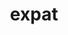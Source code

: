 ---
title: "expat"
layout: cache
categories: [package, develop]
meta: {"compilers": ["apple-clang@=16.0.0", "cce@=18.0.0", "gcc@=10.5.0", "gcc@=11.1.0", "gcc@=11.4.0", "gcc@=12.3.0", "gcc@=12.4.0", "gcc@=13.2.0", "gcc@=13.3.0", "gcc@=7.3.1", "gcc@=7.5.0", "msvc@=19.39.33523", "oneapi@=2024.1.0", "oneapi@=2024.2.1"], "num_specs": 41, "num_specs_by_stack": {"aws-pcluster-neoverse_v1": 2, "aws-pcluster-x86_64_v4": 8, "bootstrap-aarch64-darwin": 2, "bootstrap-x86_64-linux-gnu": 2, "build_systems": 2, "data-vis-sdk": 2, "developer-tools-aarch64-linux-gnu": 2, "developer-tools-darwin": 2, "developer-tools-x86_64_v3-linux-gnu": 2, "e4s": 2, "e4s-cray-rhel": 2, "e4s-neoverse-v2": 2, "e4s-oneapi": 2, "e4s-rocm-external": 2, "hep": 2, "ml-darwin-aarch64-mps": 2, "ml-linux-aarch64-cpu": 2, "ml-linux-aarch64-cuda": 2, "ml-linux-x86_64-cpu": 2, "ml-linux-x86_64-cuda": 2, "ml-linux-x86_64-rocm": 2, "radiuss": 2, "radiuss-aws": 2, "radiuss-aws-aarch64": 2, "root": 41, "tutorial": 4, "windows-vis": 3}, "oss": ["amzn2", "centos7", "rhel8", "sequoia", "ubuntu18.04", "ubuntu20.04", "ubuntu22.04", "ubuntu24.04", "windows10.0.20348"], "platforms": ["darwin", "linux", "windows"], "stacks": ["aws-pcluster-neoverse_v1", "aws-pcluster-x86_64_v4", "bootstrap-aarch64-darwin", "bootstrap-x86_64-linux-gnu", "build_systems", "data-vis-sdk", "developer-tools-aarch64-linux-gnu", "developer-tools-darwin", "developer-tools-x86_64_v3-linux-gnu", "e4s", "e4s-cray-rhel", "e4s-neoverse-v2", "e4s-oneapi", "e4s-rocm-external", "hep", "ml-darwin-aarch64-mps", "ml-linux-aarch64-cpu", "ml-linux-aarch64-cuda", "ml-linux-x86_64-cpu", "ml-linux-x86_64-cuda", "ml-linux-x86_64-rocm", "radiuss", "radiuss-aws", "radiuss-aws-aarch64", "root", "tutorial", "windows-vis"], "targets": ["aarch64", "neoverse_v1", "neoverse_v2", "x86_64", "x86_64_v3", "x86_64_v4"], "versions": ["2.6.4", "2.7.0"]}
spec_details: [{"compiler": "gcc@=11.1.0", "hash": "3smhiy7ib5ocnveilknexbz55jdrfqax", "os": "ubuntu20.04", "platform": "linux", "size": "-", "stacks": ["data-vis-sdk", "root"], "target": "x86_64_v3", "variants": ["build_system=autotools", "+libbsd"], "versions": ["2.7.0"]}, {"compiler": "oneapi@=2024.2.1", "hash": "3ugttz4qgiqo5otvwnyxautn3v3nodxi", "os": "ubuntu22.04", "platform": "linux", "size": "-", "stacks": ["e4s-oneapi", "root"], "target": "x86_64_v3", "variants": ["build_system=autotools", "+libbsd"], "versions": ["2.7.0"]}, {"compiler": "gcc@=12.4.0", "hash": "4j6v6zme7gqyv3ncoesqofbbml4griuz", "os": "amzn2", "platform": "linux", "size": "-", "stacks": ["aws-pcluster-x86_64_v4", "root"], "target": "x86_64_v3", "variants": ["build_system=autotools", "+libbsd"], "versions": ["2.7.0"]}, {"compiler": "gcc@=13.2.0", "hash": "4pl4tkdllfxaiz24e246bfbm63a5jwof", "os": "ubuntu24.04", "platform": "linux", "size": "-", "stacks": ["bootstrap-x86_64-linux-gnu", "ml-linux-x86_64-cpu", "ml-linux-x86_64-cuda", "ml-linux-x86_64-rocm", "root"], "target": "x86_64_v3", "variants": ["build_system=autotools", "+libbsd"], "versions": ["2.7.0"]}, {"compiler": "apple-clang@=16.0.0", "hash": "4ze6hvveqii73blmdtfelookfxwkc2dv", "os": "sequoia", "platform": "darwin", "size": "-", "stacks": ["bootstrap-aarch64-darwin", "developer-tools-darwin", "ml-darwin-aarch64-mps", "root"], "target": "aarch64", "variants": ["build_system=autotools", "~libbsd"], "versions": ["2.7.0"]}, {"compiler": "gcc@=13.2.0", "hash": "5i7ora6bzjhmmjtbybchzyfueebz376e", "os": "ubuntu24.04", "platform": "linux", "size": "-", "stacks": ["ml-linux-aarch64-cpu", "ml-linux-aarch64-cuda", "root"], "target": "aarch64", "variants": ["build_system=autotools", "+libbsd"], "versions": ["2.6.4"]}, {"compiler": "gcc@=12.4.0", "hash": "5wphgykiloorstkfxvnpzhh4uokb7ntu", "os": "amzn2", "platform": "linux", "size": "-", "stacks": ["aws-pcluster-x86_64_v4", "root"], "target": "x86_64_v4", "variants": ["build_system=autotools", "+libbsd"], "versions": ["2.7.0"]}, {"compiler": "gcc@=7.3.1", "hash": "6jlffje47lwjy3gjdspr3ars4dy4jbbl", "os": "amzn2", "platform": "linux", "size": "-", "stacks": ["radiuss-aws", "root"], "target": "x86_64_v3", "variants": ["build_system=autotools", "+libbsd"], "versions": ["2.6.4"]}, {"compiler": "msvc@=19.39.33523", "hash": "alvqhpzfc5h67hi4kn67npis4lepemxa", "os": "windows10.0.20348", "platform": "windows", "size": "-", "stacks": ["root", "windows-vis"], "target": "x86_64", "variants": ["build_system=cmake", "build_type=Release", "generator=ninja", "~ipo", "~libbsd", "+shared"], "versions": ["2.6.4"]}, {"compiler": "gcc@=12.4.0", "hash": "bgczhqbqx5hwn2ifapa7mgrviyjwch3u", "os": "amzn2", "platform": "linux", "size": "-", "stacks": ["aws-pcluster-neoverse_v1", "root"], "target": "neoverse_v1", "variants": ["build_system=autotools", "+libbsd"], "versions": ["2.6.4"]}, {"compiler": "gcc@=13.3.0", "hash": "bmdsuslngyx5fuxkajw7zsdfvu4cg4pe", "os": "rhel8", "platform": "linux", "size": "-", "stacks": ["developer-tools-aarch64-linux-gnu", "root"], "target": "aarch64", "variants": ["build_system=autotools", "+libbsd"], "versions": ["2.6.4"]}, {"compiler": "apple-clang@=16.0.0", "hash": "cmkiawupxlzdrk27ju7fqbdhu7buhzlx", "os": "sequoia", "platform": "darwin", "size": "-", "stacks": ["bootstrap-aarch64-darwin", "developer-tools-darwin", "ml-darwin-aarch64-mps", "root"], "target": "aarch64", "variants": ["build_system=autotools", "~libbsd"], "versions": ["2.6.4"]}, {"compiler": "gcc@=12.4.0", "hash": "dp5pwq5lawvards3xba43p6b64as7wpr", "os": "amzn2", "platform": "linux", "size": "-", "stacks": ["aws-pcluster-neoverse_v1", "root"], "target": "neoverse_v1", "variants": ["build_system=autotools", "+libbsd"], "versions": ["2.7.0"]}, {"compiler": "gcc@=12.3.0", "hash": "el2zxut4kttfhlpfdek2hlwcypyoi7nh", "os": "ubuntu22.04", "platform": "linux", "size": "-", "stacks": ["root", "tutorial"], "target": "x86_64_v3", "variants": ["build_system=autotools", "+libbsd"], "versions": ["2.6.4"]}, {"compiler": "gcc@=12.3.0", "hash": "elwgrq5cdbxiivtfcuig5wp7lgvda2z7", "os": "ubuntu22.04", "platform": "linux", "size": "-", "stacks": ["root", "tutorial"], "target": "x86_64_v3", "variants": ["build_system=autotools", "+libbsd"], "versions": ["2.7.0"]}, {"compiler": "gcc@=11.4.0", "hash": "f5tfumor6dsqfl4wxkahayblhxdcb2qz", "os": "ubuntu22.04", "platform": "linux", "size": "-", "stacks": ["e4s", "e4s-rocm-external", "hep", "root", "tutorial"], "target": "x86_64_v3", "variants": ["build_system=autotools", "+libbsd"], "versions": ["2.7.0"]}, {"compiler": "oneapi@=2024.1.0", "hash": "ffun2az6c5ex3uapi76dzaufw2llnr6u", "os": "amzn2", "platform": "linux", "size": "-", "stacks": ["aws-pcluster-x86_64_v4", "root"], "target": "x86_64_v4", "variants": ["build_system=autotools", "+libbsd"], "versions": ["2.6.4"]}, {"compiler": "gcc@=10.5.0", "hash": "fysoirrcq3xohd5fvt75bguyu3jhfp44", "os": "centos7", "platform": "linux", "size": "-", "stacks": ["developer-tools-x86_64_v3-linux-gnu", "root"], "target": "x86_64_v3", "variants": ["build_system=autotools", "+libbsd"], "versions": ["2.7.0"]}, {"compiler": "gcc@=12.4.0", "hash": "hkalgkkivy6n6uuuluw3cywmm4kifxa7", "os": "amzn2", "platform": "linux", "size": "-", "stacks": ["aws-pcluster-x86_64_v4", "root"], "target": "x86_64_v3", "variants": ["build_system=autotools", "+libbsd"], "versions": ["2.6.4"]}, {"compiler": "gcc@=7.3.1", "hash": "hu55p6qs4x5bnutlmgxlbniuicur2k65", "os": "amzn2", "platform": "linux", "size": "-", "stacks": ["radiuss-aws", "root"], "target": "x86_64_v3", "variants": ["build_system=autotools", "+libbsd"], "versions": ["2.7.0"]}, {"compiler": "oneapi@=2024.1.0", "hash": "iao2x5qsip2w3pigaxlkn2bxhxx6a2dl", "os": "amzn2", "platform": "linux", "size": "-", "stacks": ["aws-pcluster-x86_64_v4", "root"], "target": "x86_64_v3", "variants": ["build_system=autotools", "+libbsd"], "versions": ["2.6.4"]}, {"compiler": "gcc@=7.3.1", "hash": "inyxjdmwc3jeg7bzgd6klot4q2uoc2be", "os": "amzn2", "platform": "linux", "size": "-", "stacks": ["radiuss-aws-aarch64", "root"], "target": "aarch64", "variants": ["build_system=autotools", "+libbsd"], "versions": ["2.7.0"]}, {"compiler": "cce@=18.0.0", "hash": "l7wpd45z75qzsrvyhvulsvok3gtpy5ao", "os": "rhel8", "platform": "linux", "size": "-", "stacks": ["e4s-cray-rhel", "root"], "target": "x86_64_v3", "variants": ["build_system=autotools", "+libbsd"], "versions": ["2.7.0"]}, {"compiler": "gcc@=11.4.0", "hash": "lf7dea23o4775vbqdvislaymhluuqg3z", "os": "ubuntu22.04", "platform": "linux", "size": "-", "stacks": ["e4s", "e4s-rocm-external", "hep", "root", "tutorial"], "target": "x86_64_v3", "variants": ["build_system=autotools", "+libbsd"], "versions": ["2.6.4"]}, {"compiler": "gcc@=13.3.0", "hash": "lrsilhw7bjjjh5cr4bxu7fvvf7la7rog", "os": "rhel8", "platform": "linux", "size": "-", "stacks": ["developer-tools-aarch64-linux-gnu", "root"], "target": "aarch64", "variants": ["build_system=autotools", "+libbsd"], "versions": ["2.7.0"]}, {"compiler": "gcc@=13.2.0", "hash": "p2j45knbta2y5ovbzeo73glftz6rb2ei", "os": "ubuntu24.04", "platform": "linux", "size": "-", "stacks": ["ml-linux-aarch64-cpu", "ml-linux-aarch64-cuda", "root"], "target": "aarch64", "variants": ["build_system=autotools", "+libbsd"], "versions": ["2.7.0"]}, {"compiler": "oneapi@=2024.1.0", "hash": "qxezohsnuqm6sfybhhttl4zpyzykpps4", "os": "amzn2", "platform": "linux", "size": "-", "stacks": ["aws-pcluster-x86_64_v4", "root"], "target": "x86_64_v3", "variants": ["build_system=autotools", "+libbsd"], "versions": ["2.7.0"]}, {"compiler": "oneapi@=2024.1.0", "hash": "rpy2decb7hfmrrw3r2womnhhmaamuoaj", "os": "amzn2", "platform": "linux", "size": "-", "stacks": ["aws-pcluster-x86_64_v4", "root"], "target": "x86_64_v4", "variants": ["build_system=autotools", "+libbsd"], "versions": ["2.7.0"]}, {"compiler": "gcc@=11.4.0", "hash": "sb377xdckeojudj7kgdnq4jrvjhmmw2j", "os": "ubuntu22.04", "platform": "linux", "size": "-", "stacks": ["e4s-neoverse-v2", "root"], "target": "neoverse_v2", "variants": ["build_system=autotools", "+libbsd"], "versions": ["2.7.0"]}, {"compiler": "gcc@=7.3.1", "hash": "sp5632kqjqurlzbxqnncre47s2c3y7am", "os": "amzn2", "platform": "linux", "size": "-", "stacks": ["radiuss-aws-aarch64", "root"], "target": "aarch64", "variants": ["build_system=autotools", "+libbsd"], "versions": ["2.6.4"]}, {"compiler": "gcc@=11.4.0", "hash": "t2bw77cgjopp6ypshnbmpskk3pi3ngrc", "os": "ubuntu22.04", "platform": "linux", "size": "-", "stacks": ["e4s-neoverse-v2", "root"], "target": "neoverse_v2", "variants": ["build_system=autotools", "+libbsd"], "versions": ["2.6.4"]}, {"compiler": "msvc@=19.39.33523", "hash": "uemuxuyhd6sne2tenw5aphome33wnjqc", "os": "windows10.0.20348", "platform": "windows", "size": "-", "stacks": ["root", "windows-vis"], "target": "x86_64", "variants": ["build_system=cmake", "build_type=Release", "generator=ninja", "~ipo", "~libbsd", "+shared"], "versions": ["2.7.0"]}, {"compiler": "gcc@=7.5.0", "hash": "ujd3biyuovqroww6z2qpf3qpi5qugwwb", "os": "ubuntu18.04", "platform": "linux", "size": "-", "stacks": ["build_systems", "radiuss", "root"], "target": "x86_64_v3", "variants": ["build_system=autotools", "+libbsd"], "versions": ["2.7.0"]}, {"compiler": "gcc@=11.1.0", "hash": "vqkkuhieq2roaga4wdwrmkpwl7dc5wpe", "os": "ubuntu20.04", "platform": "linux", "size": "-", "stacks": ["data-vis-sdk", "root"], "target": "x86_64_v3", "variants": ["build_system=autotools", "+libbsd"], "versions": ["2.6.4"]}, {"compiler": "gcc@=13.2.0", "hash": "wfetrfuoj33gnhyoqdnf74pp5fwrxa2e", "os": "ubuntu24.04", "platform": "linux", "size": "-", "stacks": ["bootstrap-x86_64-linux-gnu", "ml-linux-x86_64-cpu", "ml-linux-x86_64-cuda", "ml-linux-x86_64-rocm", "root"], "target": "x86_64_v3", "variants": ["build_system=autotools", "+libbsd"], "versions": ["2.6.4"]}, {"compiler": "gcc@=10.5.0", "hash": "x3oefm5ulxnkez4eg2ipab3eeonyij3b", "os": "centos7", "platform": "linux", "size": "-", "stacks": ["developer-tools-x86_64_v3-linux-gnu", "root"], "target": "x86_64_v3", "variants": ["build_system=autotools", "+libbsd"], "versions": ["2.6.4"]}, {"compiler": "msvc@=19.39.33523", "hash": "x5t44hb4r7mxd6circrbqvzzto7cvlua", "os": "windows10.0.20348", "platform": "windows", "size": "-", "stacks": ["root", "windows-vis"], "target": "x86_64", "variants": ["build_system=cmake", "build_type=Release", "generator=ninja", "~ipo", "~libbsd", "+shared"], "versions": ["2.6.4"]}, {"compiler": "gcc@=12.4.0", "hash": "xx35n6z7nvd5wwoewv4q26ionrsukxed", "os": "amzn2", "platform": "linux", "size": "-", "stacks": ["aws-pcluster-x86_64_v4", "root"], "target": "x86_64_v4", "variants": ["build_system=autotools", "+libbsd"], "versions": ["2.6.4"]}, {"compiler": "cce@=18.0.0", "hash": "y3ayow4wqmpvk6un47x4gpwasivfqsjb", "os": "rhel8", "platform": "linux", "size": "-", "stacks": ["e4s-cray-rhel", "root"], "target": "x86_64_v3", "variants": ["build_system=autotools", "+libbsd"], "versions": ["2.6.4"]}, {"compiler": "oneapi@=2024.2.1", "hash": "yclnlghkdjkz5xrxeuol7kxgvmcuajr3", "os": "ubuntu22.04", "platform": "linux", "size": "-", "stacks": ["e4s-oneapi", "root"], "target": "x86_64_v3", "variants": ["build_system=autotools", "+libbsd"], "versions": ["2.6.4"]}, {"compiler": "gcc@=7.5.0", "hash": "ymz2tinn5lgmuvskttkc5e7tld6uinwh", "os": "ubuntu18.04", "platform": "linux", "size": "-", "stacks": ["build_systems", "radiuss", "root"], "target": "x86_64_v3", "variants": ["build_system=autotools", "+libbsd"], "versions": ["2.6.4"]}]
---